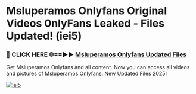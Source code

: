 # Msluperamos Onlyfans Original Videos 0nlyFans Leaked - Files Updated! (iei5)

<h3>🔴 CLICK HERE 🌐==►► <a href="https://tinyurl.com/ehrbuxhb" rel="nofollow">Msluperamos Onlyfans Updated Files</a></h3>

Get Msluperamos Onlyfans and all content. Now you can access all videos and pictures of Msluperamos Onlyfans. New Updated Files 2025!

[![iei5](https://i.imgur.com/lVYEuWS.gif)](https://tinyurl.com/ehrbuxhb)

